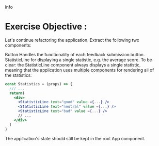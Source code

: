 info 

# Exercise Objective : 
Let's continue refactoring the application. Extract the following two components:

Button Handles the functionality of each feedback submission button.
StatisticLine for displaying a single statistic, e.g. the average score.
To be clear: the StatisticLine component always displays a single statistic, meaning that the application uses multiple components for rendering all of the statistics:

```jsx
const Statistics = (props) => {
  /// ...
  return(
    <div>
      <StatisticLine text="good" value ={...} />
      <StatisticLine text="neutral" value ={...} />
      <StatisticLine text="bad" value ={...} />
      // ...
    </div>
  )
}
```
The application's state should still be kept in the root App component.

